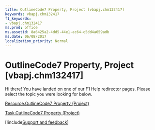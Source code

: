 ```yaml
---
title: OutlineCode7 Property, Project [vbapj.chm132417]
keywords: vbapj.chm132417
f1_keywords:
- vbapj.chm132417
ms.prod: office
ms.assetid: 8a6425a2-4dd5-44e1-ac64-c5dd4a659adb
ms.date: 06/08/2017
localization_priority: Normal
---
```



# OutlineCode7 Property, Project [vbapj.chm132417]

Hi there! You have landed on one of our F1 Help redirector pages. Please select the topic you were looking for below.

[Resource.OutlineCode7 Property (Project)](https://msdn.microsoft.com/library/c5dcd3e4-d75f-9b6c-2d55-21bf97e10ef0%28Office.15%29.aspx)

[Task.OutlineCode7 Property (Project)](https://msdn.microsoft.com/library/e5518464-0b2d-e2ea-dc29-dfec4cdb8d3a%28Office.15%29.aspx)

[!include[Support and feedback](~/includes/feedback-boilerplate.md)]